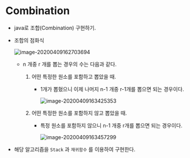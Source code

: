 # Combination

* java로 조합(Combination) 구현하기.



* 조합의 점화식

  ![image-20200409162703694](C:%5CUsers%5Cstudent%5CAppData%5CRoaming%5CTypora%5Ctypora-user-images%5Cimage-20200409162703694.png)

  * n 개중 r 개를 뽑는 경우의 수는 다음과 같다.

    1. 어떤 특정한 원소를 포함하고 뽑았을 때.

       * 1개가 뽑혔으니 이제 나머지  n-1 개중 r-1개를 뽑으면 되는 경우이다. 

         ![image-20200409163425353](C:%5CUsers%5Cstudent%5CAppData%5CRoaming%5CTypora%5Ctypora-user-images%5Cimage-20200409163425353.png)

         

    2. 어떤 특정한 원소를 포함하지 않고 뽑았을 때.

       * 특정 원소를 포함하지 않으니 n-1 개중 r개를 뽑으면 되는 경우이다.

         ![image-20200409163457299](C:%5CUsers%5Cstudent%5CAppData%5CRoaming%5CTypora%5Ctypora-user-images%5Cimage-20200409163457299.png)

* 해당 알고리즘을 `Stack` 과 `재귀함수` 를 이용하여 구현한다.



